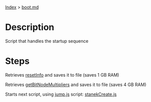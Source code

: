 [Index](./index.md) > [boot.md](./boot.md)

# Description
Script that handles the startup sequence

# Steps
Retrieves [resetInfo](https://github.com/InfernoIV/bitburner-src/blob/dev/markdown/bitburner.ns.getresetinfo.md) and saves it to file (saves 1 GB RAM)

Retrieves [getBitNodeMultipliers](https://github.com/InfernoIV/bitburner-src/blob/dev/markdown/bitburner.ns.getbitnodemultipliers.md) and saves it to file (saves 4 GB RAM)

Starts next script, using [jump.js](./jump.md) script: [stanekCreate.js](./stanekCreate.md)
